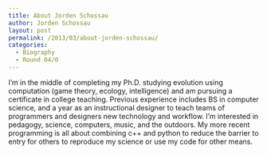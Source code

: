 ```yaml
---
title: About Jorden Schossau
author: Jorden Schossau
layout: post
permalink: /2013/03/about-jorden-schossau/
categories:
  - Biography
  - Round 04/0
---
```

I&#8217;m in the middle of completing my Ph.D. studying evolution using computation (game theory, ecology, intelligence) and am pursuing a certificate in college teaching. Previous experience includes BS in computer science, and a year as an instructional designer to teach teams of programmers and designers new technology and workflow. I&#8217;m interested in pedagogy, science, computers, music, and the outdoors. My more recent programming is all about combining c++ and python to reduce the barrier to entry for others to reproduce my science or use my code for other means.